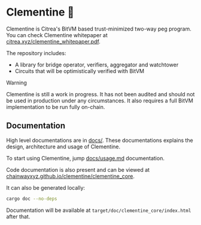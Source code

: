 # Clementine 🍊

Clementine is Citrea's BitVM based trust-minimized two-way peg program. You can
check Clementine whitepaper at [citrea.xyz/clementine_whitepaper.pdf](https://citrea.xyz/clementine_whitepaper.pdf).

The repository includes:

- A library for bridge operator, verifiers, aggregator and watchtower
- Circuits that will be optimistically verified with BitVM

> [!WARNING]
>
> Clementine is still a work in progress. It has not been audited and should not
> be used in production under any circumstances. It also requires a full BitVM
> implementation to be run fully on-chain.

## Documentation

High level documentations are in [docs/](docs). These documentations explains
the design, architecture and usage of Clementine.

To start using Clementine, jump [docs/usage.md](docs/usage.md) documentation.

Code documentation is also present and can be viewed at
[chainwayxyz.github.io/clementine/clementine_core](https://chainwayxyz.github.io/clementine/clementine_core/).

It can also be generated locally:

```bash
cargo doc --no-deps
```

Documentation will be available at `target/doc/clementine_core/index.html` after
that.
